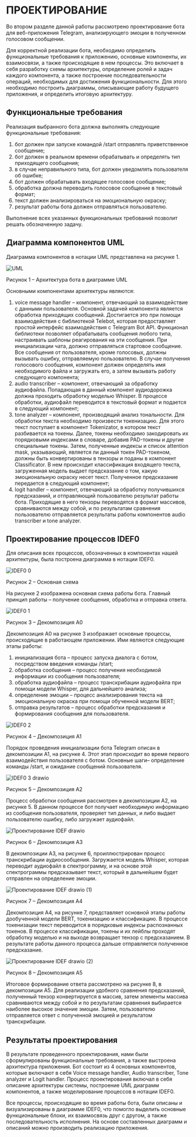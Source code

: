 # ПРОЕКТИРОВАНИЕ

Во втором разделе данной работы рассмотрено проектирование бота для веб-приложения Telegram, анализирующего эмоции в полученном голосовом сообщении.

Для корректной реализации бота, необходимо определить функциональные требования к приложению, основные компоненты, их взаимосвязи, а также происходящие в нем процессы. Это включает в себя разработку схемы архитектуры, определение ролей и задач каждого компонента, а также построение последовательности операций, необходимых для достижения функциональности. Для этого необходимо построить диаграммы, описывающие работу будущего приложения, и определить итоговую архитектуру.

## Функциональные требования

Реализация выбранного бота должна выполнять следующие функциональные требования:

1. бот должен при запуске командой /start отправлять приветственное сообщение;
2. бот должен в реальном времени обрабатывать и определять тип приходящего сообщения;
3. в случае неправильного типа, бот должен уведомлять пользователя об ошибке;
4. бот должен обрабатывать входящее голосовое сообщение;
5. обработка должна переводить голосовое сообщение в текстовый формат;
6. текст должен анализироваться на эмоциональную окраску;
7. результат работы бота должен отправляться пользователю.

Выполнение всех указанных функциональных требований позволит решать обозначенную задачу.

## Диаграмма компонентов UML

Диаграмма компонентов в нотации UML представлена на рисунке 1.


![UML](https://github.com/user-attachments/assets/3b084ecd-f3dc-4b1f-b9a5-07e0be386b73)

Рисунок 1 – Архитектура бота в диаграмме UML

Основными компонентами архитектуры являются:

1. voice message handler – компонент, отвечающий за взаимодействие с данными пользователя. Основной задачей компонента является обработка приходящих сообщений. Достигается это при помощи взаимодействия с библиотекой Telebot, которая предоставляет простой интерфейс взаимодействия с Telegram Bot API. Функционал библиотеки позволяет обрабатывать сообщения любого типа, настраивать шаблоны реагирования на эти сообщения. При инициализации чата, должно отправляться стартовое сообщение. Все сообщения от пользователя, кроме голосовых, должны вызывать ошибку, отправляемую пользователю. В случае получения голосового сообщения, компонент должен определять имя необходимого файла и загружать его, а затем вызывать работу следующего компонента;
2. audio transcriber – компонент, отвечающий за обработку аудиофайла. Попадающая в данный компонент аудиодорожка должна проходить обработку моделью Whisper. В процессе обработки, аудиофайл переводится в текстовый формат и подается в следующий компонент;
3. tone analyzer – компонент, производящий анализ тональности. Для обработки текста необходимо произвести токенизацию. Для этого текст поступает в компонент Tokenizator, в котором текст разбивается на токены. Далее, токены необходимо закодировать их порядковыми индексами в словаре, добавив PAD-токены и другие специальные токены. Затем, полученные индексы и список attention mask, указывающий, является ли данный токен PAD-токеном, должны быть конвертированы в тензоры и поданы в компонент Classificator. В нем происходит классификация входящего текста, загруженная модель выдает предсказание о том, какую эмоциональную окраску несет текст. Полученное предсказание передается в следующий компонент;
4. logit handler – компонент, отвечающий за обработку получившихся предсказаний, и отправляющий пользователю результат работы бота. Приходящие в него тензоры переводятся в формат массивов, сравниваются между собой, и по результатам сравнения пользователю отправляется результаты работы компонентов audio transcriber и tone analyzer.

## Проектирование процессов IDEF0

Для описания всех процессов, обозначенных в компонентах нашей архитектуры, была построена диаграмма в нотации IDEF0.

![IDEF0 0](https://github.com/user-attachments/assets/f9e352a9-35cc-49ca-82cc-71917c03fd26)

Рисунок 2 – Основная схема

На рисунке 2 изображена основная схема работы бота. Главный принцип работы – получение сообщения, обработка и отправка ответа.

![IDEF0 1](https://github.com/user-attachments/assets/5c9850b1-6650-4d2a-adb4-641a583274e8)

Рисунок 3 – Декомпозиция A0

Декомпозиция A0 на рисунке 3 изображает основные процессы, происходящие в работающем приложении. Ими являются следующие этапы работы:

1. инициализация бота – процесс запуска диалога с ботом, посредством введения команды /start;
2. обработка сообщения – процесс получения необходимой информации из сообщения пользователя;
3. обработка аудиофайла – процесс транскрибации аудиофайла при помощи модели Whisper, для дальнейшего анализа;
4. определение эмоции – процесс анализирования текста на эмоциональную окраска при помощи обученной модели BERT;
5. отправка результатов – процесс обработки предсказания и формирования сообщения для пользователя.

![IDEF0 2](https://github.com/user-attachments/assets/1813492f-44ce-462b-8b9c-a4fe7a29f7e3)

Рисунок 4 – Декомпозиция A1

Порядок проведения инициализации бота Telegram описан в декомпозиции A1, на рисунке 4. Этот этап происходит во время первого взаимодействия пользователя с ботом. Основные шаги– определение команды /start, и ожидание сообщений пользователя.

![IDEF0 3 drawio](https://github.com/user-attachments/assets/0ae51a91-cf3d-4520-8804-9dd153d56951)

Рисунок 5 – Декомпозиция A2

Процесс обработки сообщения рассмотрен в декомпозиции A2, на рисунке 5. В данном процессе бот получает необходимую информацию из сообщения пользователя, проверяет тип данных, и либо выдает пользователю ошибку, либо загружает аудиофайл.

![Проектирование IDEF drawio](https://github.com/user-attachments/assets/535564b5-6346-44ce-b1e0-7fcd0bf55c0d)

Рисунок 6 – Декомпозиция A3

В декомпозиции A3, на рисунке 6, проиллюстрирован процесс транскрибации аудиосообщения. Загружается модель Whisper, которая переводит аудиофайл в спектрограмму, и на основе этой спектрограммы предсказывает текст, который в дальнейшем будет отправлен на определение эмоции.

![Проектирование IDEF drawio (1)](https://github.com/user-attachments/assets/e9dd2b4c-0891-4490-b887-33ff41c8f6f4)

Рисунок 7 – Декомпозиция A4

Декомпозиция A4, на рисунке 7, представляет основной этапы работы дообученной модели BERT, токенизацию и классификацию. В процессе токенизации текст переводится в порядковые индексы распознанных токенов. В процессе классификации, токены и их лейблы проходят обработку моделью и на выходе возвращает тензор с предсказанием. В результате работы данного процесса дальше отправляется полученное предсказание.

![Проектирование IDEF drawio (2)](https://github.com/user-attachments/assets/5346df81-4466-4cb7-aeaa-0c82b2a129ab)

Рисунок 8 – Декомпозиция A5

Итоговое формирование ответа рассмотрено на рисунке 8, в декомпозиции A5. Для реализации удобного сравнения предсказаний, полученный тензор конвертируется в массив, затем элементы массива сравниваются между собой и по результатам сравнения выбирается наиболее высокое значение эмоции. Затем, пользователю отправляется ответ с полученной эмоцией и результатом транскрибации.

## Результаты проектирования

В результате проведенного проектирования, нами были сформулированы функциональные требования, а также выстроена архитектура приложения. Бот состоит из 4 основных компонентов, которые включают в себя Voice message handler, Audio transcriber, Tone analyzer и Logit handler. Процесс проектирования включал в себя описание архитектуры системы, построение UML диаграмм компонентов, а также моделирование процессов в нотации IDEF0.

Все процессы, происходящие во время работы бота, были описаны и визуализированы в диаграмме IDEF0, что помогло выделить основные функциональные блоки, их взаимосвязь друг с другом, а также последовательность исполнения. На основе составленных диаграмм и описаний можно производить реализацию приложения.
